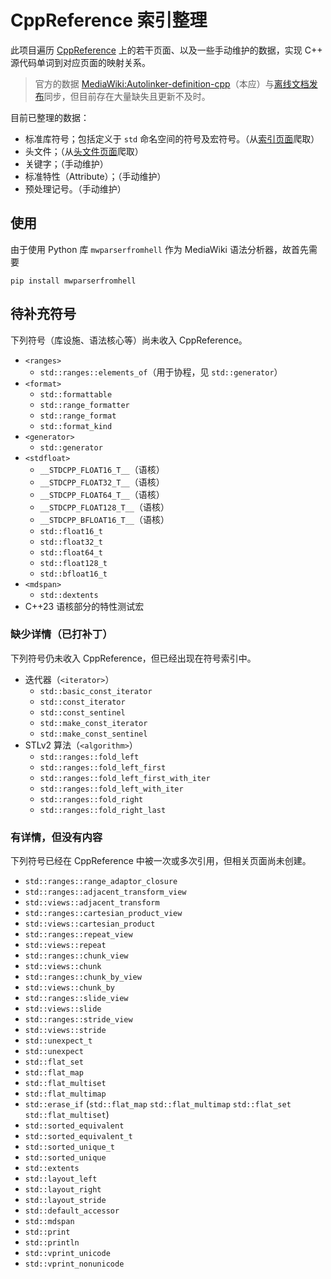 # CppReference 索引整理

此项目遍历 [CppReference](http://en.cppreference.com) 上的若干页面、以及一些手动维护的数据，实现 C++ 源代码单词到对应页面的映射关系。

> 官方的数据 [MediaWiki:Autolinker-definition-cpp](https://en.cppreference.com/mwiki/index.php?title=MediaWiki:Autolinker-definition-cpp&action=edit)（本应）与[离线文档发布](https://github.com/p12tic/cppreference-doc)同步，但目前存在大量缺失且更新不及时。

目前已整理的数据：
- 标准库符号；包括定义于 `std` 命名空间的符号及宏符号。（从[索引页面](https://en.cppreference.com/w/cpp/symbol_index)爬取）
- 头文件；（从[头文件页面](https://en.cppreference.com/w/cpp/header)爬取）
- 关键字；（手动维护）
- 标准特性（Attribute）；（手动维护）
- 预处理记号。（手动维护）

## 使用

由于使用 Python 库 `mwparserfromhell` 作为 MediaWiki 语法分析器，故首先需要
```
pip install mwparserfromhell
```

## 待补充符号

下列符号（库设施、语法核心等）尚未收入 CppReference。
- `<ranges>`
  - `std::ranges::elements_of`（用于协程，见 `std::generator`）
- `<format>`
  - `std::formattable`
  - `std::range_formatter`
  - `std::range_format`
  - `std::format_kind`
- `<generator>`
  - `std::generator`
- `<stdfloat>`
  - `__STDCPP_FLOAT16_T__`（语核）
  - `__STDCPP_FLOAT32_T__`（语核）
  - `__STDCPP_FLOAT64_T__`（语核）
  - `__STDCPP_FLOAT128_T__`（语核）
  - `__STDCPP_BFLOAT16_T__`（语核）
  - `std::float16_t`
  - `std::float32_t`
  - `std::float64_t`
  - `std::float128_t`
  - `std::bfloat16_t`
- `<mdspan>`
  - `std::dextents`
- C++23 语核部分的特性测试宏

### 缺少详情（已打补丁）

下列符号仍未收入 CppReference，但已经出现在符号索引中。
- 迭代器（`<iterator>`）
  - `std::basic_const_iterator`
  - `std::const_iterator`
  - `std::const_sentinel`
  - `std::make_const_iterator`
  - `std::make_const_sentinel`
- STLv2 算法（`<algorithm>`）
  - `std::ranges::fold_left`
  - `std::ranges::fold_left_first`
  - `std::ranges::fold_left_first_with_iter`
  - `std::ranges::fold_left_with_iter`
  - `std::ranges::fold_right`
  - `std::ranges::fold_right_last`

### 有详情，但没有内容

下列符号已经在 CppReference 中被一次或多次引用，但相关页面尚未创建。

- `std::ranges::range_adaptor_closure`
- `std::ranges::adjacent_transform_view`
- `std::views::adjacent_transform`
- `std::ranges::cartesian_product_view`
- `std::views::cartesian_product`
- `std::ranges::repeat_view`
- `std::views::repeat`
- `std::ranges::chunk_view`
- `std::views::chunk`
- `std::ranges::chunk_by_view`
- `std::views::chunk_by`
- `std::ranges::slide_view`
- `std::views::slide`
- `std::ranges::stride_view`
- `std::views::stride`
- `std::unexpect_t`
- `std::unexpect`
- `std::flat_set`
- `std::flat_map`
- `std::flat_multiset`
- `std::flat_multimap`
- `std::erase_if` (`std::flat_map` `std::flat_multimap` `std::flat_set` `std::flat_multiset`)
- `std::sorted_equivalent`
- `std::sorted_equivalent_t`
- `std::sorted_unique_t`
- `std::sorted_unique`
- `std::extents`
- `std::layout_left`
- `std::layout_right`
- `std::layout_stride`
- `std::default_accessor`
- `std::mdspan`
- `std::print`
- `std::println`
- `std::vprint_unicode`
- `std::vprint_nonunicode`
